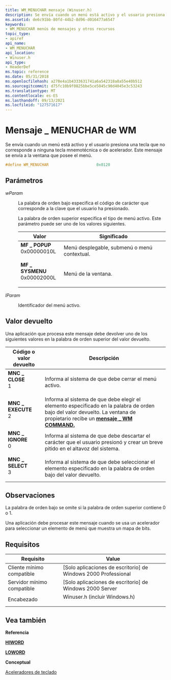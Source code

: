 ```yaml
---
title: WM_MENUCHAR mensaje (Winuser.h)
description: Se envía cuando un menú está activo y el usuario presiona una tecla que no corresponde a ninguna tecla mnemotécnica o de acelerador. Este mensaje se envía a la ventana que posee el menú.
ms.assetid: de6c91bb-80fd-44b2-8d96-d016477a6547
keywords:
- WM_MENUCHAR menús de mensajes y otros recursos
topic_type:
- apiref
api_name:
- WM_MENUCHAR
api_location:
- Winuser.h
api_type:
- HeaderDef
ms.topic: reference
ms.date: 05/31/2018
ms.openlocfilehash: a278e4a1b4333631741a6a542318a8a55e40b512
ms.sourcegitcommit: d75fc10b9f0825bbe5ce5045c90d4045e3c53243
ms.translationtype: MT
ms.contentlocale: es-ES
ms.lasthandoff: 09/13/2021
ms.locfileid: "127571617"
---
```

# <a name="wm_menuchar-message"></a>Mensaje \_ MENUCHAR de WM

Se envía cuando un menú está activo y el usuario presiona una tecla que no corresponde a ninguna tecla mnemotécnica o de acelerador. Este mensaje se envía a la ventana que posee el menú.


```C++
#define WM_MENUCHAR                     0x0120
```



## <a name="parameters"></a>Parámetros

<dl> <dt>

*wParam* 
</dt> <dd>

La palabra de orden bajo especifica el código de carácter que corresponde a la clave que el usuario ha presionado.

La palabra de orden superior especifica el tipo de menú activo. Este parámetro puede ser uno de los valores siguientes.



| Valor                                                                                                                                                                                                                 | Significado                                                 |
|-----------------------------------------------------------------------------------------------------------------------------------------------------------------------------------------------------------------------|---------------------------------------------------------|
| <span id="MF_POPUP"></span><span id="mf_popup"></span><dl> <dt>**MF \_ POPUP**</dt> <dt>0x00000010L</dt> </dl>       | Menú desplegable, submenú o menú contextual.<br/> |
| <span id="MF_SYSMENU"></span><span id="mf_sysmenu"></span><dl> <dt>**MF \_ SYSMENU**</dt> <dt>0x00002000L</dt> </dl> | Menú de la ventana.<br/>                             |



 

</dd> <dt>

*lParam* 
</dt> <dd>

Identificador del menú activo.

</dd> </dl>

## <a name="return-value"></a>Valor devuelto

Una aplicación que procesa este mensaje debe devolver uno de los siguientes valores en la palabra de orden superior del valor devuelto.



| Código o valor devuelto                                                                                                                                  | Descripción                                                                                                                                                                              |
|----------------------------------------------------------------------------------------------------------------------------------------------------|------------------------------------------------------------------------------------------------------------------------------------------------------------------------------------------|
| <dl> <dt>**MNC \_ CLOSE**</dt> <dt>1</dt> </dl>   | Informa al sistema de que debe cerrar el menú activo.<br/>                                                                                                                      |
| <dl> <dt>**MNC \_ EXECUTE**</dt> <dt>2</dt> </dl> | Informa al sistema de que debe elegir el elemento especificado en la palabra de orden bajo del valor devuelto. La ventana de propietario recibe un [**mensaje \_ WM COMMAND.**](wm-command.md)<br/> |
| <dl> <dt>**MNC \_ IGNORE**</dt> <dt>0</dt> </dl>  | Informa al sistema de que debe descartar el carácter que el usuario presionó y crear un breve pitido en el altavoz del sistema.<br/>                                                       |
| <dl> <dt>**MNC \_ SELECT**</dt> <dt>3</dt> </dl>  | Informa al sistema de que debe seleccionar el elemento especificado en la palabra de orden bajo del valor devuelto. <br/>                                                                       |



 

## <a name="remarks"></a>Observaciones

La palabra de orden bajo se omite si la palabra de orden superior contiene 0 o 1.

Una aplicación debe procesar este mensaje cuando se usa un acelerador para seleccionar un elemento de menú que muestra un mapa de bits.

## <a name="requirements"></a>Requisitos



| Requisito | Value |
|-------------------------------------|----------------------------------------------------------------------------------------------------------|
| Cliente mínimo compatible<br/> | \[Solo aplicaciones de escritorio\] de Windows 2000 Professional<br/>                                               |
| Servidor mínimo compatible<br/> | \[Solo aplicaciones de escritorio\] de Windows 2000 Server<br/>                                                     |
| Encabezado<br/>                   | <dl> <dt>Winuser.h (incluir Windows.h)</dt> </dl> |



## <a name="see-also"></a>Vea también

<dl> <dt>

**Referencia**
</dt> <dt>

[**HIWORD**](/previous-versions/windows/desktop/legacy/ms632657(v=vs.85))
</dt> <dt>

[**LOWORD**](/previous-versions/windows/desktop/legacy/ms632659(v=vs.85))
</dt> <dt>

**Conceptual**
</dt> <dt>

[Aceleradores de teclado](keyboard-accelerators.md)
</dt> </dl>

 

